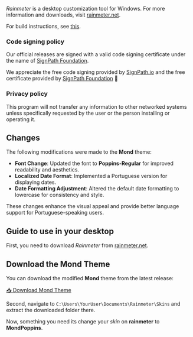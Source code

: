 *Rainmeter* is a desktop customization tool for Windows. For more information and downloads, visit [rainmeter.net](http://rainmeter.net/).

For build instructions, see [this](https://github.com/rainmeter/rainmeter/blob/master/Docs/Building.md).

### Code signing policy

Our official releases are signed with a valid code signing certificate under the name of [SignPath Foundation].

We appreciate the free code signing provided by [SignPath.io] and the free certificate provided by [SignPath Foundation] 🙏

### Privacy policy

This program will not transfer any information to other networked systems unless specifically requested by the user or the person installing or operating it.

[SignPath Foundation]:https://signpath.org
[SignPath.io]:https://signpath.io

## Changes

The following modifications were made to the **Mond** theme:

- **Font Change**: Updated the font to **Poppins-Regular** for improved readability and aesthetics.
- **Localized Date Format**: Implemented a Portuguese version for displaying dates.
- **Date Formatting Adjustment**: Altered the default date formatting to lowercase for consistency and style.

These changes enhance the visual appeal and provide better language support for Portuguese-speaking users.

## Guide to use in your desktop

First, you need to download *Rainmeter* from [rainmeter.net](https://www.rainmeter.net/).


## Download the Mond Theme

You can download the modified **Mond** theme from the latest release:

[📥 Download Mond Theme](https://github.com/fatekkl/rainmeter/releases/tag/MondTranslation)

Second, navigate to `C:\Users\YourUser\Documents\Rainmeter\Skins` and extract the downloaded folder there.

Now, something you need its change your *skin* on **rainmeter** to **MondPoppins**.






